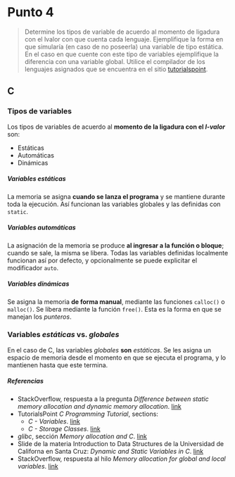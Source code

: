 # Punto 4

> Determine los tipos de variable de acuerdo al momento de ligadura con el lvalor con que cuenta cada lenguaje. Ejemplifique la forma en que simularía (en caso de no poseerla) una variable de tipo estática. En el caso en que cuente con este tipo de variables ejemplifique la diferencia con una variable global. Utilice el compilador de los lenguajes asignados que se encuentra en el sitio [tutorialspoint](http://www.tutorialspoint.com/codingground.htm).

## C

### Tipos de variables

Los tipos de variables de acuerdo al **momento de la ligadura con el _l-valor_** son:

* Estáticas
* Automáticas
* Dinámicas

##### Variables *estáticas*

La memoria se asigna **cuando se lanza el programa** y se mantiene durante toda la ejecución. Así funcionan las variables globales y las definidas con `static`.

##### Variables *automáticas*

La asignación de la memoria se produce **al ingresar a la función o bloque**; cuando se sale, la misma se libera. Todas las variables definidas localmente funcionan así por defecto, y opcionalmente se puede explicitar el modificador `auto`.

##### Variables *dinámicas*

Se asigna la memoria **de forma manual**, mediante las funciones `calloc()` o `malloc()`. Se libera mediante la función `free()`. Esta es la forma en que se manejan los *punteros*.

### Variables *estáticas* vs. *globales*

En el caso de C, las variables *globales* **son** *estáticas*. Se les asigna un espacio de memoria desde el momento en que se ejecuta el programa, y lo mantienen hasta que este termina.

##### Referencias

* StackOverflow, respuesta a la pregunta *Difference between static memory allocation and dynamic memory allocation*. [link](http://stackoverflow.com/a/15793111/4969879)
* TutorialsPoint *C Programming Tutorial*, sections:
	* *C - Variables*. [link](http://www.tutorialspoint.com/cprogramming/c_variables.htm)
	* *C - Storage Classes*. [link](http://www.tutorialspoint.com/cprogramming/c_storage_classes.htm)
* *glibc*, sección *Memory allocation and C*. [link](http://www.gnu.org/software/libc/manual/html_node/Memory-Allocation-and-C.html#Memory-Allocation-and-C)
* Slide de la materia Introduction to Data Structures de la Universidad de Californa en Santa Cruz: *Dynamic and Static Variables in C*. [link](https://classes.soe.ucsc.edu/cmps012b/Spring97/Lecture05/tsld014.htm)
* StackOverflow, respuesta al hilo *Memory allocation for global and local variables*. [link](http://stackoverflow.com/a/11977703/4969879)